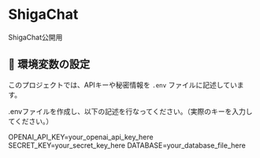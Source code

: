 # ShigaChat
ShigaChat公開用

## 🌱 環境変数の設定

このプロジェクトでは、APIキーや秘密情報を `.env` ファイルに記述しています。

.envファイルを作成し、以下の記述を行なってください。（実際のキーを入力してください。）

OPENAI_API_KEY=your_openai_api_key_here
SECRET_KEY=your_secret_key_here
DATABASE=your_database_file_here